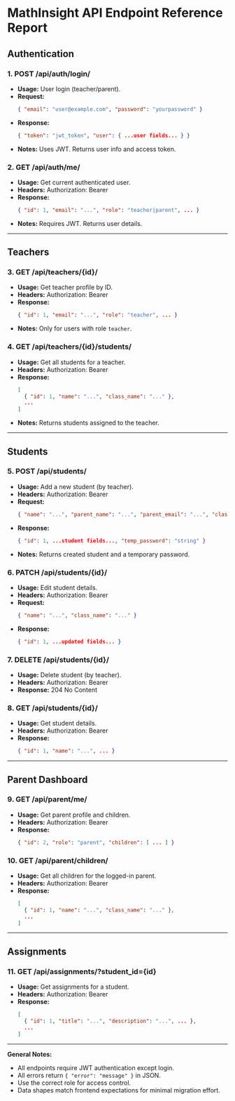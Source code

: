 # MathInsight API Endpoint Reference Report

## Authentication

### 1. POST /api/auth/login/
- **Usage:** User login (teacher/parent).
- **Request:**
  ```json
  { "email": "user@example.com", "password": "yourpassword" }
  ```
- **Response:**
  ```json
  { "token": "jwt_token", "user": { ...user fields... } }
  ```
- **Notes:** Uses JWT. Returns user info and access token.

### 2. GET /api/auth/me/
- **Usage:** Get current authenticated user.
- **Headers:**  Authorization: Bearer <token>
- **Response:**
  ```json
  { "id": 1, "email": "...", "role": "teacher|parent", ... }
  ```
- **Notes:** Requires JWT. Returns user details.

---

## Teachers

### 3. GET /api/teachers/{id}/
- **Usage:** Get teacher profile by ID.
- **Headers:**  Authorization: Bearer <token>
- **Response:**
  ```json
  { "id": 1, "email": "...", "role": "teacher", ... }
  ```
- **Notes:** Only for users with role `teacher`.

### 4. GET /api/teachers/{id}/students/
- **Usage:** Get all students for a teacher.
- **Headers:**  Authorization: Bearer <token>
- **Response:**
  ```json
  [
    { "id": 1, "name": "...", "class_name": "..." },
    ...
  ]
  ```
- **Notes:** Returns students assigned to the teacher.

---

## Students

### 5. POST /api/students/
- **Usage:** Add a new student (by teacher).
- **Headers:**  Authorization: Bearer <token>
- **Request:**
  ```json
  { "name": "...", "parent_name": "...", "parent_email": "...", "class_name": "..." }
  ```
- **Response:**
  ```json
  { "id": 1, ...student fields..., "temp_password": "string" }
  ```
- **Notes:** Returns created student and a temporary password.

### 6. PATCH /api/students/{id}/
- **Usage:** Edit student details.
- **Headers:**  Authorization: Bearer <token>
- **Request:**
  ```json
  { "name": "...", "class_name": "..." }
  ```
- **Response:**
  ```json
  { "id": 1, ...updated fields... }
  ```

### 7. DELETE /api/students/{id}/
- **Usage:** Delete student (by teacher).
- **Headers:**  Authorization: Bearer <token>
- **Response:**  204 No Content

### 8. GET /api/students/{id}/
- **Usage:** Get student details.
- **Headers:**  Authorization: Bearer <token>
- **Response:**
  ```json
  { "id": 1, "name": "...", ... }
  ```

---

## Parent Dashboard

### 9. GET /api/parent/me/
- **Usage:** Get parent profile and children.
- **Headers:**  Authorization: Bearer <token>
- **Response:**
  ```json
  { "id": 2, "role": "parent", "children": [ ... ] }
  ```

### 10. GET /api/parent/children/
- **Usage:** Get all children for the logged-in parent.
- **Headers:**  Authorization: Bearer <token>
- **Response:**
  ```json
  [
    { "id": 1, "name": "...", "class_name": "..." },
    ...
  ]
  ```

---

## Assignments

### 11. GET /api/assignments/?student_id={id}
- **Usage:** Get assignments for a student.
- **Headers:**  Authorization: Bearer <token>
- **Response:**
  ```json
  [
    { "id": 1, "title": "...", "description": "...", ... },
    ...
  ]
  ```

---

**General Notes:**
- All endpoints require JWT authentication except login.
- All errors return `{ "error": "message" }` in JSON.
- Use the correct role for access control.
- Data shapes match frontend expectations for minimal migration effort.
